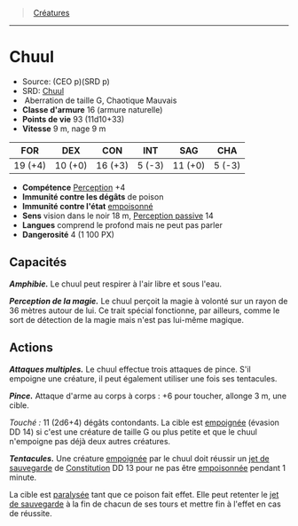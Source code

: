 ﻿---
!MonsterItem
Family: MonsterHD
Type: Aberration
Size: G
Alignment: Chaotique Mauvais
ArmorClass: 16 (armure naturelle)
HitPoints: 93 (11d10+33)
Speed: 9 m, nage 9 m
Strength: 19 (+4)
Dexterity: 10 (+0)
Constitution: 16 (+3)
Intelligence: ' 5 (-3)'
Wisdom: 11 (+0)
Charisma: ' 5 (-3)'
Skills: '[Perception](hd_abilities_wisdom_perception.md) +4'
DamageImmunities: de poison
ConditionImmunities: '[empoisonné](hd_conditions_empoisonne.md)'
Senses: vision dans le noir 18 m, [Perception passive](hd_abilities_dexterity_perception_passive.md) 14
Languages: comprend le profond mais ne peut pas parler
Challenge: 4 (1 100 PX)
Id: monsters_hd.md#chuul
ParentLink: monsters_hd.md#créatures
Name: Chuul
ParentName: Créatures
NameLevel: 1
AltName: '[Chuul](srd_monsters_chuul.md)'
Source: (CEO p)(SRD p)
Attributes: {}
AttributesDictionary: >+
  {}

---
> [Créatures](hd_monsters.md)

---

# Chuul

- Source: (CEO p)(SRD p)
- SRD: [Chuul](srd_monsters_chuul.md)
-  Aberration de taille G, Chaotique Mauvais
- **Classe d'armure** 16 (armure naturelle)
- **Points de vie** 93 (11d10+33)
- **Vitesse** 9 m, nage 9 m

|FOR|DEX|CON|INT|SAG|CHA|
|---|---|---|---|---|---|
|19 (+4)|10 (+0)|16 (+3)| 5 (-3)|11 (+0)| 5 (-3)|

- **Compétence** [Perception](hd_abilities_wisdom_perception.md) +4
- **Immunité contre les dégâts** de poison
- **Immunité contre l'état** [empoisonné](hd_conditions_empoisonne.md)
- **Sens** vision dans le noir 18 m, [Perception passive](hd_abilities_dexterity_perception_passive.md) 14
- **Langues** comprend le profond mais ne peut pas parler
- **Dangerosité** 4 (1 100 PX)

## Capacités

**_Amphibie._** Le chuul peut respirer à l'air libre et sous l'eau.

**_Perception de la magie._** Le chuul perçoit la magie à volonté sur un rayon de 36 mètres autour de lui. Ce trait spécial fonctionne, par ailleurs, comme le sort de détection de la magie mais n'est pas lui-même magique.

## Actions

**_Attaques multiples._** Le chuul effectue trois attaques de pince. S'il empoigne une créature, il peut également utiliser une fois ses tentacules.

**_Pince._** Attaque d'arme au corps à corps : +6 pour toucher, allonge 3 m, une cible.

_Touché :_ 11 (2d6+4) dégâts contondants. La cible est [empoignée](hd_conditions_empoigne.md) (évasion DD 14) si c'est une créature de taille G ou plus petite et que le chuul n'empoigne pas déjà deux autres créatures.

**_Tentacules._** Une créature [empoignée](hd_conditions_empoigne.md) par le chuul doit réussir un [jet de sauvegarde](hd_abilities_jets_de_sauvegarde.md) de [Constitution](hd_abilities_constitution.md) DD 13 pour ne pas être [empoisonnée](hd_conditions_empoisonne.md) pendant 1 minute.

La cible est [paralysée](hd_conditions_paralyse.md) tant que ce poison fait effet. Elle peut retenter le [jet de sauvegarde](hd_abilities_jets_de_sauvegarde.md) à la fin de chacun de ses tours et mettre fin à l'effet en cas de réussite.

